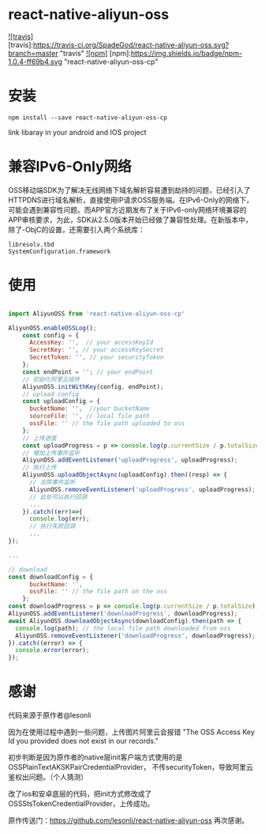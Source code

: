 # react-native-aliyun-oss

[![travis]](https://travis-ci.org/SpadeGod/react-native-aliyun-oss)  
[travis]:https://travis-ci.org/SpadeGod/react-native-aliyun-oss.svg?branch=master "travis"
[![npm]](https://www.npmjs.com/package/react-native-aliyun-oss-cp)
[npm]:https://img.shields.io/badge/npm-1.0.4-ff69b4.svg "react-native-aliyun-oss-cp"
# 安装
```
npm install --save react-native-aliyun-oss-cp
```
link libaray in your android and IOS project

# 兼容IPv6-Only网络

OSS移动端SDK为了解决无线网络下域名解析容易遭到劫持的问题，已经引入了HTTPDNS进行域名解析，直接使用IP请求OSS服务端。在IPv6-Only的网络下，可能会遇到兼容性问题。而APP官方近期发布了关于IPv6-only网络环境兼容的APP审核要求，为此，SDK从2.5.0版本开始已经做了兼容性处理。在新版本中，除了-ObjC的设置，还需要引入两个系统库：
```
libresolv.tbd
SystemConfiguration.framework
```

# 使用

```javascript

import AliyunOSS from 'react-native-aliyun-oss-cp'

AliyunOSS.enableOSSLog();
    const config = {
      AccessKey: '',  // your accessKeyId
      SecretKey: '', // your accessKeySecret
      SecretToken: '', // your securityToken
    };
    const endPoint = ''; // your endPoint
    // 初始化阿里云组件
    AliyunOSS.initWithKey(config, endPoint);
    // upload config
    const uploadConfig = {
      bucketName: '',  //your bucketName
      sourceFile: '', // local file path
      ossFile: '' // the file path uploaded to oss
    };
    // 上传进度
    const uploadProgress = p => console.log(p.currentSize / p.totalSize);
    // 增加上传事件监听
    AliyunOSS.addEventListener('uploadProgress', uploadProgress);
    // 执行上传
    AliyunOSS.uploadObjectAsync(uploadConfig).then((resp) => {
      // 去除事件监听
      AliyunOSS.removeEventListener('uploadProgress', uploadProgress);
      // 此处可以执行回调
      ... 
    }).catch((err)=>{
      console.log(err);
      // 执行失败回调
      ...
});

...

// download
const downloadConfig = {
      bucketName: '',
      ossFile: '' // the file path on the oss
    };
const downloadProgress = p => console.log(p.currentSize / p.totalSize);
AliyunOSS.addEventListener('downloadProgress', downloadProgress);
await AliyunOSS.downloadObjectAsync(downloadConfig).then(path => {
  console.log(path); // the local file path downloaded from oss
  AliyunOSS.removeEventListener('downloadProgress', downloadProgress);
}).catch((error) => {
  console.error(error);
});
```

# 感谢 

代码来源于原作者@lesonli

因为在使用过程中遇到一些问题，上传图片阿里云会报错 "The OSS Access Key Id you provided does not exist in our records."

初步判断是因为原作者的native层init客户端方式使用的是 OSSPlainTextAKSKPairCredentialProvider， 不传securityToken，导致阿里云鉴权出问题。（个人猜测）

改了ios和安卓底层的代码，把init方式修改成了OSSStsTokenCredentialProvider，上传成功。

原作传送门：https://github.com/lesonli/react-native-aliyun-oss 再次感谢。

